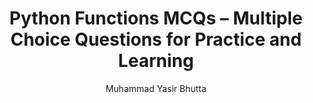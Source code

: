 ---
layout: mcqs
title: "Python Functions MCQs – Multiple Choice Questions for Practice and Learning"
description: "Test and improve your understanding of Python functions with these multiple choice questions. Practice function definitions, parameters, arguments, return statements, and more with beginner-friendly MCQs and detailed answers. Ideal for students and Python learners."
keywords: Python functions MCQs, Python function multiple choice questions, Python function quiz, Python function practice, Python programming MCQs, Python function parameters, Python function arguments, Python return statement, Python
author: "Muhammad Yasir Bhutta"
toc: toc/python.html
topic: "functions"
course: "python"
prev: "/python/docs/functions/practice-and-progress/fill-blanks-functions.html"
next: "/python/docs/functions/practice-and-progress/find-fix-mistakes-functions.html"
show_practice_progress: true
show_mini_project: null
show_toc: true
breadcrumb:
  - title: Home
    url: /
  - title: Python
    url: /python/
  - title: Functions
    url: /python/docs/functions/
---